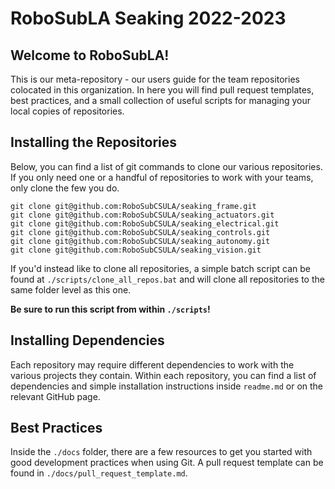 # RoboSubLA Seaking 2022-2023

## Welcome to RoboSubLA!

This is our meta-repository - our users guide for the team
repositories colocated in this organization. In here you
will find pull request templates, best practices, and a
small collection of useful scripts for managing your local
copies of repositories.

## Installing the Repositories

Below, you can find a list of git commands to clone our various
repositories. If you only need one or a handful of repositories
to work with your teams, only clone the few you do.

```
git clone git@github.com:RoboSubCSULA/seaking_frame.git
git clone git@github.com:RoboSubCSULA/seaking_actuators.git
git clone git@github.com:RoboSubCSULA/seaking_electrical.git
git clone git@github.com:RoboSubCSULA/seaking_controls.git
git clone git@github.com:RoboSubCSULA/seaking_autonomy.git
git clone git@github.com:RoboSubCSULA/seaking_vision.git
```

If you'd instead like to clone all repositories, a simple batch
script can be found at `./scripts/clone_all_repos.bat` and will clone
all repositories to the same folder level as this one.

**Be sure to run this script from within `./scripts`!**

## Installing Dependencies

Each repository may require different dependencies to work
with the various projects they contain. Within each repository,
you can find a list of dependencies and simple installation
instructions inside `readme.md` or on the relevant GitHub page.

## Best Practices

Inside the `./docs` folder, there are a few resources to get you
started with good development practices when using Git. A pull
request template can be found in `./docs/pull_request_template.md`.